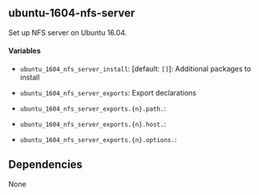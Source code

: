 ## ubuntu-1604-nfs-server

Set up NFS server on Ubuntu 16.04.

#### Variables

* `ubuntu_1604_nfs_server_install`: [default: `[]`]: Additional packages to install

* `ubuntu_1604_nfs_server_exports`: Export declarations
* `ubuntu_1604_nfs_server_exports.{n}.path.`:
* `ubuntu_1604_nfs_server_exports.{n}.host.`:
* `ubuntu_1604_nfs_server_exports.{n}.options.`:

## Dependencies

None
